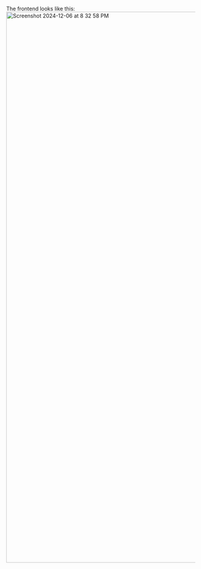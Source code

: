 The frontend looks like this:
<img width="1470" alt="Screenshot 2024-12-06 at 8 32 58 PM" src="https://github.com/user-attachments/assets/92887608-64fc-4b4a-ad26-9eb0fb88ff5e">
